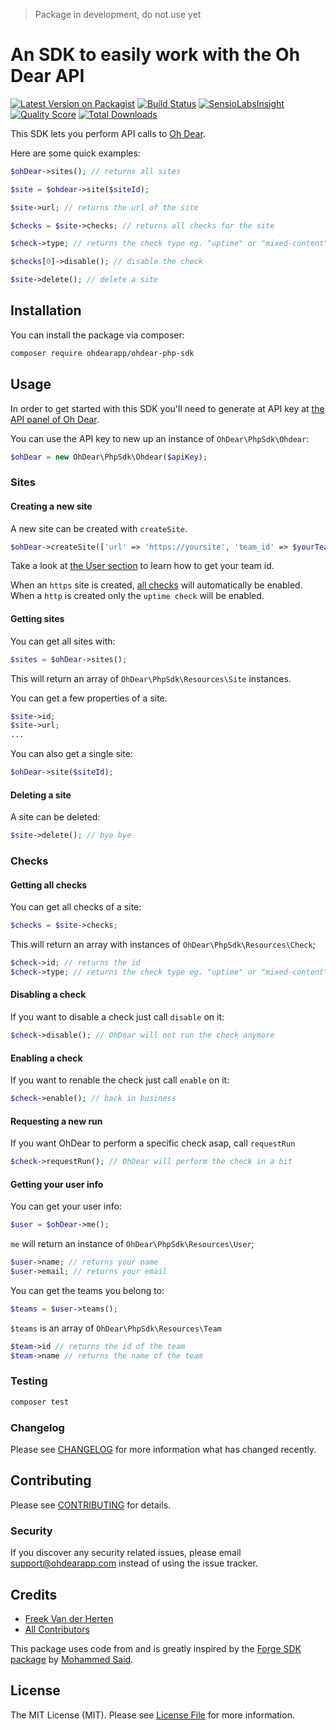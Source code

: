> Package in development, do not use yet

# An SDK to easily work with the Oh Dear API

[![Latest Version on Packagist](https://img.shields.io/packagist/v/ohdearapp/ohdear-php-sdk.svg?style=flat-square)](https://packagist.org/packages/ohdearapp/ohdear-php-sdk)
[![Build Status](https://img.shields.io/travis/ohdearapp/ohdear-php-sdk/master.svg?style=flat-square)](https://travis-ci.org/ohdearapp/ohdear-php-sdk)
[![SensioLabsInsight](https://img.shields.io/sensiolabs/i/49062048-b90d-423b-b6a3-bfe273376639.svg?style=flat-square)](https://insight.sensiolabs.com/projects/49062048-b90d-423b-b6a3-bfe273376639)
[![Quality Score](https://img.shields.io/scrutinizer/g/ohdearapp/ohdear-php-sdk.svg?style=flat-square)](https://scrutinizer-ci.com/g/ohdearapp/ohdear-php-sdk)
[![Total Downloads](https://img.shields.io/packagist/dt/ohdearapp/ohdear-php-sdk.svg?style=flat-square)](https://packagist.org/packages/ohdearapp/ohdear-php-sdk)

This SDK lets you perform API calls to [Oh Dear](https://ohdearapp.com).

Here are some quick examples:

```php
$ohDear->sites(); // returns all sites

$site = $ohdear->site($siteId);

$site->url; // returns the url of the site

$checks = $site->checks; // returns all checks for the site

$check->type; // returns the check type eg. "uptime" or "mixed-content"

$checks[0]->disable(); // disable the check

$site->delete(); // delete a site
```

## Installation

You can install the package via composer:

```bash
composer require ohdearapp/ohdear-php-sdk
```

## Usage

In order to get started with this SDK you'll need to generate at API key at [the API panel of Oh Dear](https://ohdearapp.com/xxxxx).

You can use the API key to new up an instance of `OhDear\PhpSdk\Ohdear`:

```php
$ohDear = new OhDear\PhpSdk\Ohdear($apiKey);
```

### Sites

#### Creating a new site

A new site can be created with `createSite`. 

```php
$ohDear->createSite(['url' => 'https://yoursite', 'team_id' => $yourTeamId]);
```

Take a look at [the User section](#getting-your-user-info) to learn how to get your team id.

When an `https` site is created, [all checks](TODO:linkToDocsWithAllChecks) will automatically be enabled. When a `http` is created only the `uptime check` will be enabled.

#### Getting sites
You can get all sites with:

```php
$sites = $ohDear->sites();
```

This will return an array of `OhDear\PhpSdk\Resources\Site` instances. 

You can get a few properties of a site.
```php
$site->id;
$site->url;
...
```

You can also get a single site:

```php
$ohDear->site($siteId);
```

#### Deleting a site
A site can be deleted:

```php
$site->delete(); // bye bye
```

### Checks

#### Getting all checks

You can get all checks of a site:

```php
$checks = $site->checks;
```

This will return an array with instances of `OhDear\PhpSdk\Resources\Check`;

```php
$check->id; // returns the id
$check->type; // returns the check type eg. "uptime" or "mixed-content"
```

#### Disabling a check

If you want to disable a check just call `disable` on it:

```php
$check->disable(); // OhDear will not run the check anymore
```

#### Enabling a check

If you want to renable the check just call `enable` on it:

```php
$check->enable(); // back in business
```

#### Requesting a new run

If you want OhDear to perform a specific check asap, call `requestRun`

```php
$check->requestRun(); // OhDear will perform the check in a bit
```

#### Getting your user info

You can get your user info:

```php
$user = $ohDear->me();
```

`me` will return an instance of `OhDear\PhpSdk\Resources\User`;

```php
$user->name; // returns your name
$user->email; // returns your email
```

You can get the teams you belong to:

```php
$teams = $user->teams();
```

`$teams` is an array of `OhDear\PhpSdk\Resources\Team`

```php
$team->id // returns the id of the team
$team->name // returns the name of the team
```

### Testing

``` bash
composer test
```

### Changelog

Please see [CHANGELOG](CHANGELOG.md) for more information what has changed recently.

## Contributing

Please see [CONTRIBUTING](CONTRIBUTING.md) for details.

### Security

If you discover any security related issues, please email support@ohdearapp.com instead of using the issue tracker.

## Credits

- [Freek Van der Herten](https://github.com/freekmurze)
- [All Contributors](../../contributors)

This package uses code from and is greatly inspired by the [Forge SDK package](https://github.com/themsaid/forge-sdk) by [Mohammed Said](https://github.com/themsaid).

## License

The MIT License (MIT). Please see [License File](LICENSE.md) for more information.
